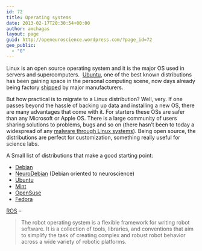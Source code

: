 ```yaml
---
id: 72
title: Operating systems
date: 2013-02-17T20:30:54+00:00
author: amchagas
layout: page
guid: http://openeuroscience.wordpress.com/?page_id=72
geo_public:
  - "0"
---
```

Linux is an open source operating system and it is the major OS used in servers and supercomputers.  [Ubuntu](http://www.ubuntu.com), one of the best known distributions has been gaining space in the personal computing scene, now days already being factory [shipped](http://www.omgubuntu.co.uk/2012/05/ubuntu-to-ship-on-5-of-all-pcs-sold-next-year) by major manufacturers.

But how practical is to migrate to a Linux distribution? Well, very. If one passes beyond the hassle of backing up data and installing a new OS, there are many advantages that come with it. For starters these OSs are safer than any Microsoft or Apple OS. There is a large community of users sharing solutions to problems, bugs and so on (there hasn&#8217;t been to today a widespread of any [malware through Linux systems](http://en.wikipedia.org/wiki/Linux_malware)). Being open source, the distributions are perfect for customization, something really useful for science labs.

A Small list of distributions that make a good starting point:

  * [Debian](http://www.debian.org/)
  * [NeuroDebian](http://neuro.debian.net/) (Debian oriented to neuroscience)
  * [Ubuntu](www.ubuntu.com) 
  * [Mint](http://www.linuxmint.com/)
  * [OpenSuse](http://en.opensuse.org/Main_Page)
  * [Fedora](http://fedoraproject.org/)

[ROS](http://www.ros.org/) &#8211;

> The robot operating system is a flexible framework for writing robot software. It is a collection of tools, libraries, and conventions that aim to simplify the task of creating complex and robust robot behavior across a wide variety of robotic platforms.
